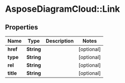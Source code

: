 # AsposeDiagramCloud::Link

## Properties
Name | Type | Description | Notes
------------ | ------------- | ------------- | -------------
**href** | **String** |  | [optional] 
**type** | **String** |  | [optional] 
**rel** | **String** |  | [optional] 
**title** | **String** |  | [optional] 


